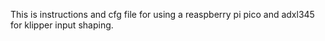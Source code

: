 This is instructions and cfg file for using a reaspberry pi pico and adxl345 for klipper input shaping.